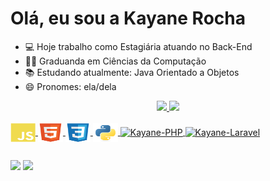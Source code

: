# Olá, eu sou a Kayane Rocha

- 💻 Hoje trabalho como Estagiária atuando no Back-End
- 👩‍🎓 Graduanda em Ciências da Computação
- 📚 Estudando atualmente: Java Orientado a Objetos
- 😄 Pronomes: ela/dela

<div align="center">
  <a href="https://github.com/kayanerocha">
  <img height="180em" src="https://github-readme-stats.vercel.app/api?username=kayanerocha&show_icons=true&theme=dracula&include_all_commits=true&count_private=true"/>
  <img height="180em" src="https://github-readme-stats.vercel.app/api/top-langs/?username=kayanerocha&layout=compact&langs_count=7&theme=dracula"/>
</div>

<div style="display: inline_block"><br>
  <img align="center" alt="Kayane-Js" height="30" width="40" src="https://raw.githubusercontent.com/devicons/devicon/master/icons/javascript/javascript-plain.svg">
  <img align="center" alt="Kayane-HTML" height="30" width="40" src="https://raw.githubusercontent.com/devicons/devicon/master/icons/html5/html5-original.svg">
  <img align="center" alt="Kayane-CSS" height="30" width="40" src="https://raw.githubusercontent.com/devicons/devicon/master/icons/css3/css3-original.svg">
  <img align="center" alt="Kayane-Python" height="30" width="40" src="https://raw.githubusercontent.com/devicons/devicon/master/icons/python/python-original.svg">
  <img align="center" alt="Kayane-PHP" height="50" width="70" src="https://cdn.jsdelivr.net/gh/devicons/devicon/icons/php/php-original.svg" />
  <img align="center" alt="Kayane-Laravel" height="30" width="40" src="https://cdn.jsdelivr.net/gh/devicons/devicon/icons/laravel/laravel-plain-wordmark.svg" />
</div>

##
  
<div>
  <a href = "mailto:kayannerch@gmail.com"><img src="https://img.shields.io/badge/Gmail-D14836?style=for-the-badge&logo=gmail&logoColor=white" target="_blank"></a>
  <a href="https://www.linkedin.com/in/kayanerocha" target="_blank"><img src="https://img.shields.io/badge/-LinkedIn-%230077B5?style=for-the-badge&logo=linkedin&logoColor=white" target="_blank"></a> 
</div>
